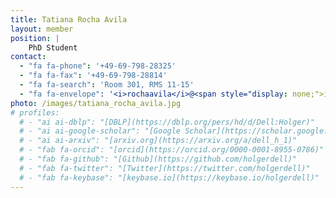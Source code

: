 ```yaml
---
title: Tatiana Rocha Avila
layout: member
position: |
    PhD Student
contact:
  - "fa fa-phone": '+49-69-798-28325'
  - "fa fa-fax": '+49-69-798-28814'
  - "fa fa-search": 'Room 301, RMS 11-15'
  - "fa fa-envelope": '<i>rochaavila</i>@<span style="display: none;">ignoreme-</span><span>em.uni-frankfurt.de</span>'
photo: /images/tatiana_rocha_avila.jpg
# profiles:
  # - "ai ai-dblp": "[DBLP](https://dblp.org/pers/hd/d/Dell:Holger)"
  # - "ai ai-google-scholar": "[Google Scholar](https://scholar.google.de/citations?user=zcZSZ4MAAAAJ)"
  # - "ai ai-arxiv": "[arxiv.org](https://arxiv.org/a/dell_h_1)"
  # - "fab fa-orcid": "[orcid](https://orcid.org/0000-0001-8955-0786)"
  # - "fab fa-github": "[Github](https://github.com/holgerdell)"
  # - "fab fa-twitter": "[Twitter](https://twitter.com/holgerdell)"
  # - "fab fa-keybase": "[keybase.io](https://keybase.io/holgerdell)"
---
```

